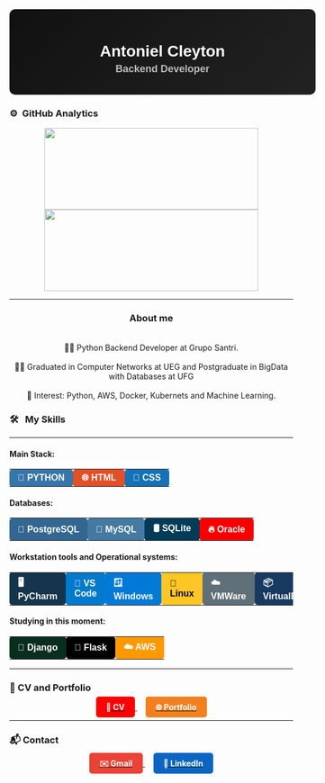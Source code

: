 <div align="center" style="
    width: 100%;
    max-width: 800px;
    padding: 20px;
    text-align: center;
    background: linear-gradient(135deg, #111, #222);
    color: white;
    border-radius: 10px;
    box-shadow: 0 4px 10px rgba(255, 255, 255, 0.1);
    font-family: Arial, sans-serif;
">

  <h1 style="font-size: 28px; margin-bottom: 5px;">Antoniel Cleyton</h1>
  <h2 style="font-size: 18px; color: #bbb; margin-top: 0;">Backend Developer</h>

</div>





### ⚙️ &nbsp;GitHub Analytics

<p align="center">
    <a href="https://github.com/AntonielCleyton/">
        <img height="145em" style="width: 380px;" src="https://github-readme-stats.vercel.app/api?username=AntonielCleyton&hide=issues,prs&count_private=true&show_owner=true&show_icons=true&bg_color=0d1117&title_color=ffffff&text_color=ffffff&icon_color=db1cff&hide_border=true/" />
    </a>
    <a href="https://github.com/AntonielCleyton/">
        <img height="145em" style="width: 380px;" src="https://github-readme-stats.vercel.app/api/top-langs/?username=AntonielCleyton&layout=compact&count_private=true&langs_count=8&card_width=445&bg_color=0d1117&title_color=ffffff&text_color=ffffff&icon_color=db1cff&hide_border=true/" />
    </a>
</p>



<hr>
<div align="center">
  <h3>About me</h3>
</div>
<div align="center">
  <br>👨‍💻 Python Backend Developer at Grupo Santri.</br>
  <br>👨‍🎓 Graduated in Computer Networks at UEG and Postgraduate in BigData with Databases at UFG</br>
  <br>🎯 Interest: Python, AWS, Docker, Kubernets and Machine Learning.</br>
</div>


<!-- Habilidades e ferramentas -->
### 🛠 &nbsp; My Skills
<hr>

#### Main Stack:

<table>
  <tr>
    <td style="background-color: #3776AB; color: white; padding: 6px 15px; border-radius: 5px; font-weight: bold; font-family: Arial, sans-serif;">🐍 PYTHON</td>
    <td style="background-color: #E34F26; color: white; padding: 6px 15px; border-radius: 5px; font-weight: bold; font-family: Arial, sans-serif;">🌐 HTML</td>
    <td style="background-color: #1572B6; color: white; padding: 6px 15px; border-radius: 5px; font-weight: bold; font-family: Arial, sans-serif;">🎨 CSS</td>
  </tr>
</table>

#### Databases:

<table>
  <tr>
    <td style="background-color: #336791; color: white; padding: 6px 15px; border-radius: 5px; font-weight: bold; font-family: Arial, sans-serif;">🐘 PostgreSQL</td>
    <td style="background-color: #4479A1; color: white; padding: 6px 15px; border-radius: 5px; font-weight: bold; font-family: Arial, sans-serif;">🐬 MySQL</td>
    <td style="background-color: #003B57; color: white; padding: 6px 15px; border-radius: 5px; font-weight: bold; font-family: Arial, sans-serif;">🛢 SQLite</td>
    <td style="background-color: #F80000; color: white; padding: 6px 15px; border-radius: 5px; font-weight: bold; font-family: Arial, sans-serif;">🔥 Oracle</td>
  </tr>
</table>

#### Workstation tools and Operational systems:

<table>
  <tr>
    <td style="background-color: #14354C; color: white; padding: 6px 15px; border-radius: 5px; font-weight: bold; font-family: Arial, sans-serif;">🖥️ PyCharm</td>
    <td style="background-color: #007ACC; color: white; padding: 6px 15px; border-radius: 5px; font-weight: bold; font-family: Arial, sans-serif;">📝 VS Code</td>
    <td style="background-color: #017AD7; color: white; padding: 6px 15px; border-radius: 5px; font-weight: bold; font-family: Arial, sans-serif;">🪟 Windows</td>
    <td style="background-color: #FCC624; color: black; padding: 6px 15px; border-radius: 5px; font-weight: bold; font-family: Arial, sans-serif;">🐧 Linux</td>
    <td style="background-color: #607078; color: white; padding: 6px 15px; border-radius: 5px; font-weight: bold; font-family: Arial, sans-serif;">☁️ VMWare</td>
    <td style="background-color: #183A61; color: white; padding: 6px 15px; border-radius: 5px; font-weight: bold; font-family: Arial, sans-serif;">📦 VirtualBox</td>
  </tr>
</table>

#### Studying in this moment:

<table>
  <tr>
    <td style="background-color: #092E20; color: white; padding: 6px 15px; border-radius: 5px; font-weight: bold; font-family: Arial, sans-serif;">🌿 Django</td>
    <td style="background-color: #000000; color: white; padding: 6px 15px; border-radius: 5px; font-weight: bold; font-family: Arial, sans-serif;">🍶 Flask</td>
    <td style="background-color: #FF9900; color: white; padding: 6px 15px; border-radius: 5px; font-weight: bold; font-family: Arial, sans-serif;">☁️ AWS</td>
  </tr>
</table>

---

### 📄 CV and Portfolio

<p align="center">
  <a href="https://drive.google.com/file/d/1czy9NkXW0HzVSwaWK0hc3BmAfAOPy6md/view?usp=sharing" target="_blank" rel="noopener noreferrer">
    <span style="background-color: red; color: white; padding: 10px 18px; border-radius: 5px; font-weight: bold;">📑 CV</span>
  </a>

  <a href="https://antonielcleyton.github.io/" target="_blank" rel="noopener noreferrer" style="margin-left: 15px;">
    <span style="background-color: #F38020; color: white; padding: 10px 18px; border-radius: 5px; font-weight: bold;">🌐 Portfolio</span>
  </a>
</p>

---

### 📬 Contact

<p align="center">
  <a href="mailto:antonielcbs@gmail.com" target="_blank" rel="noopener noreferrer">
    <span style="background-color: #EA4335; color: white; padding: 10px 18px; border-radius: 5px; font-weight: bold;">✉️ Gmail</span>
  </a>

  <a href="https://www.linkedin.com/in/antonielcleyton/" target="_blank" rel="noopener noreferrer" style="margin-left: 15px;">
    <span style="background-color: #0A66C2; color: white; padding: 10px 18px; border-radius: 5px; font-weight: bold;">🔗 LinkedIn</span>
  </a>
</p>




